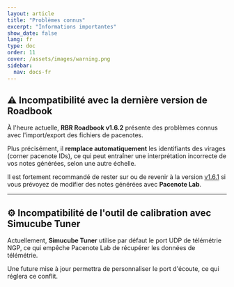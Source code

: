 ```yaml
---
layout: article
title: "Problèmes connus"
excerpt: "Informations importantes"
show_date: false
lang: fr
type: doc
order: 11
cover: /assets/images/warning.png
sidebar:
  nav: docs-fr
---
```


## ⚠️ Incompatibilité avec la dernière version de Roadbook

À l'heure actuelle, **RBR Roadbook v1.6.2** présente des problèmes connus avec l'import/export des fichiers de pacenotes.

Plus précisément, il **remplace automatiquement** les identifiants des virages (corner pacenote IDs), ce qui peut entraîner une interprétation incorrecte de vos notes générées, selon une autre échelle.

Il est fortement recommandé de rester sur ou de revenir à la version [v1.6.1](https://rbr-masterclass.de/roadbook-versions.html) si vous prévoyez de modifier des notes générées avec **Pacenote Lab**.

---

## ⚙️ Incompatibilité de l'outil de calibration avec Simucube Tuner

Actuellement, **Simucube Tuner** utilise par défaut le port UDP de télémétrie NGP, ce qui empêche Pacenote Lab de récupérer les données de télémétrie.

Une future mise à jour permettra de personnaliser le port d'écoute, ce qui réglera ce conflit.


